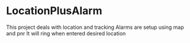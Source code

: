 # LocationPlusAlarm
This project deals with location and tracking
Alarms are setup using map and pnr
It will ring when entered desired location
